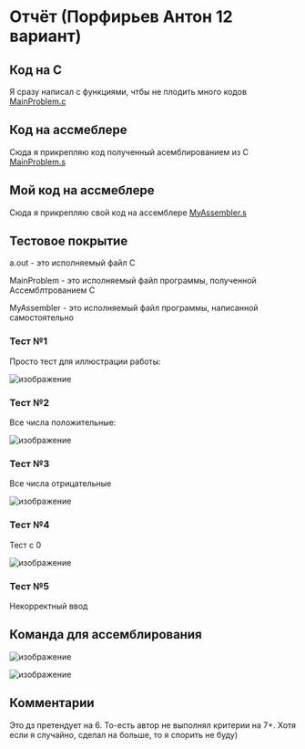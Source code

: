# Отчёт (Порфирьев Антон 12 вариант)
## Код на С
Я сразу написал с функциями, чтбы не плодить много кодов [MainProblem.c](https://github.com/Porfirev/avs-hw-1/blob/main/MainProblem.c)
## Код на ассмеблере
Сюда я прикрепляю код полученный асемблированием из C [MainProblem.s](https://github.com/Porfirev/avs-hw-1/blob/main/MainProblem.s)
## Мой код на ассмеблере
Сюда я прикрепляю свой код на ассемблере [MyAssembler.s](https://github.com/Porfirev/avs-hw-1/blob/main/MyAssembler.s)
## Тестовое покрытие
a.out - это исполняемый файл C

MainProblem - это исполняемый файл программы, полученной Ассемблтрованием С

MyAssembler - это исполняемый файл программы, написанной самостоятельно
### Тест №1
Просто тест для иллюстрации работы:

![изображение](https://user-images.githubusercontent.com/90344389/197402072-3de7f5b8-5301-4e61-9746-5d4fdbfdadcc.png)

### Тест №2
Все числа положительные:

![изображение](https://user-images.githubusercontent.com/90344389/197402298-b326074d-2fd8-42d2-83bb-e03777de1385.png)

### Тест №3
Все числа отрицательные

![изображение](https://user-images.githubusercontent.com/90344389/197402344-b1ff1df5-7bcd-4007-b88a-6e69d7f4268b.png)

### Тест №4
Тест с 0

![изображение](https://user-images.githubusercontent.com/90344389/197402390-8fb1bad2-2ad4-438c-8174-5d0e95a2ba57.png)

### Тест №5
Некорректный ввод

## Команда для ассемблирования
![изображение](https://user-images.githubusercontent.com/90344389/197409377-197b1f69-252e-4a13-a4a9-cc85d2ca71f4.png)

![изображение](https://user-images.githubusercontent.com/90344389/197402448-32a5c479-a4b8-4897-8264-7485d656b51d.png)
## Комментарии
Это дз претендует на 6. То-есть автор не выполнял критерии на 7+. Хотя если я случайно, сделал на больше, то я спорить не буду)
